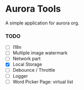 # Aurora Tools

A simple application for aurora org.

### TODO

- [ ] I18n
- [ ] Multiple image watermark
- [ ] Network part
- [x] Local Storage
- [ ] Debounce / Throttle
- [ ] Logger
- [ ] Word Picker Page: virtual list
